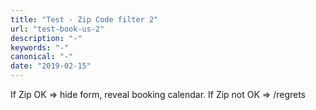```yaml
---
title: "Test - Zip Code filter 2"
url: "test-book-us-2"
description: "-"
keywords: "-"
canonical: "-"
date: "2019-02-15"
---
```


If Zip OK => hide form, reveal booking calendar. If Zip not OK => /regrets
